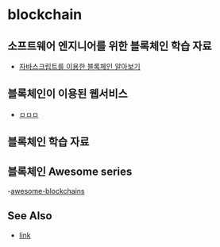 # blockchain

## 소프트웨어 엔지니어를 위한 블록체인 학습 자료
- [자바스크립트를 이용한 블록체인 알아보기](#)

## 블록체인이 이용된 웹서비스
- [ㅁㅁㅁ](#)

## 블록체인 학습 자료

## 블록체인 Awesome series
-[awesome-blockchains](openblockchains/awesome-blockchains)

## See Also
- [link](#)
